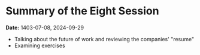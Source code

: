 # Summary of the Eight Session
**Date:** 1403-07-08, 2024-09-29

- Talking about the future of work and reviewing the companies' "resume"
- Examining exercises